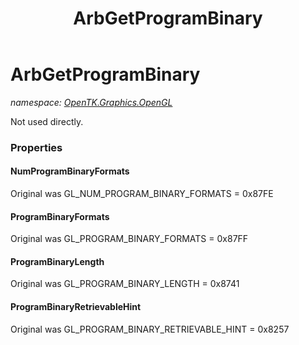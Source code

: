﻿---
title: ArbGetProgramBinary
---

# ArbGetProgramBinary
_namespace: [OpenTK.Graphics.OpenGL](N-OpenTK.Graphics.OpenGL.html)_

Not used directly.



### Properties

#### NumProgramBinaryFormats
Original was GL_NUM_PROGRAM_BINARY_FORMATS = 0x87FE
#### ProgramBinaryFormats
Original was GL_PROGRAM_BINARY_FORMATS = 0x87FF
#### ProgramBinaryLength
Original was GL_PROGRAM_BINARY_LENGTH = 0x8741
#### ProgramBinaryRetrievableHint
Original was GL_PROGRAM_BINARY_RETRIEVABLE_HINT = 0x8257

